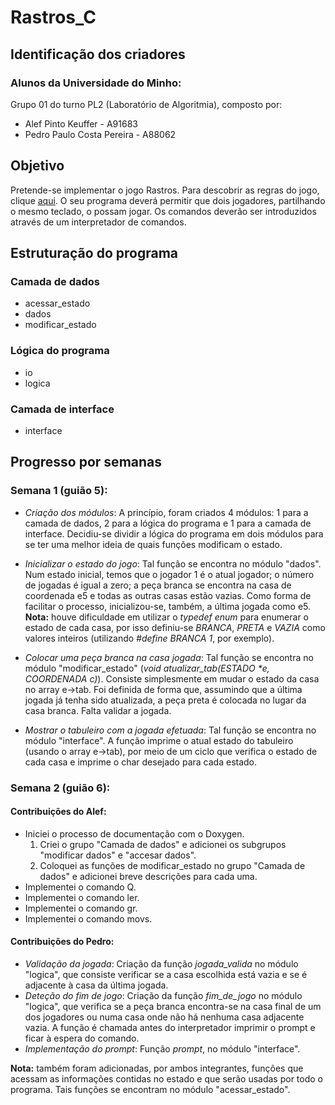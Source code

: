 # Rastros_C

## Identificação dos criadores
### Alunos da Universidade do Minho:
Grupo 01 do turno PL2 (Laboratório de Algoritmia), composto por:
 * Alef Pinto Keuffer         - A91683
 * Pedro Paulo Costa Pereira  - A88062
 
## Objetivo
  Pretende-se implementar o jogo Rastros. Para descobrir as regras do jogo, clique [aqui](http://ludicum.org/jogos/abstr/rastros/ludus-jogos-rastros.pdf/view). O seu programa deverá permitir que dois jogadores, partilhando o mesmo teclado, o possam jogar. Os comandos deverão ser introduzidos através de um interpretador de comandos.

## Estruturação do programa
### Camada de dados
 * acessar_estado
 * dados
 * modificar_estado
### Lógica do programa
 * io
 * logica
### Camada de interface
 * interface

## Progresso por semanas
### Semana 1 (guião 5):
 * *Criação dos módulos*: A princípio, foram criados 4 módulos: 1 para a camada de dados, 2 para a lógica do programa e 1 para a camada de interface. Decidiu-se dividir a lógica do programa em dois módulos para se ter uma melhor ideia de quais funções modificam o estado.
 
 * *Inicializar o estado do jogo*: Tal função se encontra no módulo "dados". Num estado inicial, temos que o jogador 1 é o atual jogador; o número de jogadas é igual a zero; a peça branca se encontra na casa de coordenada e5 e todas as outras casas estão vazias. Como forma de facilitar o processo, inicializou-se, também, a última jogada como e5. **Nota:** houve dificuldade em utilizar o *typedef enum* para enumerar o estado de cada casa, por isso definiu-se *BRANCA*, *PRETA* e *VAZIA* como valores inteiros (utilizando *#define BRANCA 1*, por exemplo).
 
 * *Colocar uma peça branca na casa jogada*: Tal função se encontra no módulo "modificar_estado" (_void atualizar_tab(ESTADO *e, COORDENADA c)_). Consiste simplesmente em mudar o estado da casa no array e->tab. Foi definida de forma que, assumindo que a última jogada já tenha sido atualizada, a peça preta é colocada no lugar da casa branca. Falta validar a jogada.
 
 * *Mostrar o tabuleiro com a jogada efetuada*: Tal função se encontra no módulo "interface". A função imprime o atual estado do tabuleiro (usando o array e->tab), por meio de um ciclo que verifica o estado de cada casa e imprime o char desejado para cada estado.
 
### Semana 2 (guião 6):
#### Contribuições do Alef:
 * Iniciei o processo de documentação com o Doxygen.
   1. Criei o grupo "Camada de dados" e adicionei os subgrupos "modificar dados" e "accesar dados".
   1. Coloquei as funções de modificar_estado no grupo "Camada de dados" e adicionei breve descrições para cada uma.
 * Implementei o comando Q.
 * Implementei o comando ler.
 * Implementei o comando gr.
 * Implementei o comando movs.

#### Contribuições do Pedro:
 * *Validação da jogada*: Criação da função *jogada_valida* no módulo "logica", que consiste verificar se a casa escolhida está vazia e se é adjacente à casa da última jogada.
 * *Deteção do fim de jogo*: Criação da função *fim_de_jogo* no módulo "logica", que verifica se a peça branca encontra-se na casa final de um dos jogadores ou numa casa onde não há nenhuma casa adjacente vazia. A função é chamada antes do interpretador imprimir o prompt e ficar à espera do comando.
 * *Implementação do prompt*: Função *prompt*, no módulo "interface".
 
**Nota:** também foram adicionadas, por ambos integrantes, funções que acessam as informações contidas no estado e que serão usadas por todo o programa. Tais funções se encontram no módulo "acessar_estado".
